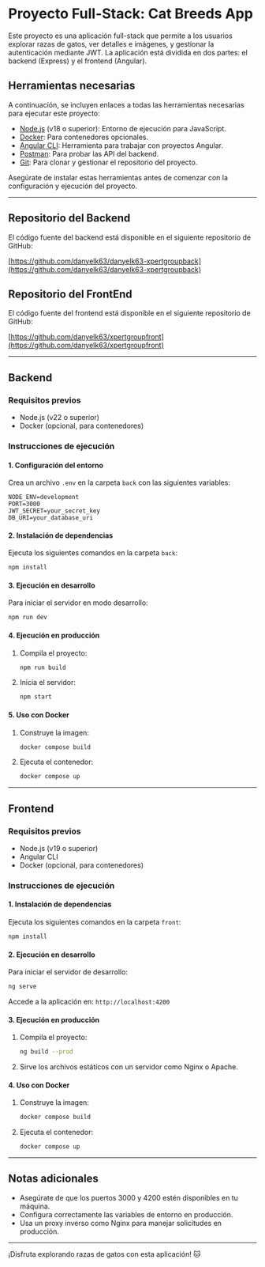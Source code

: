 # Proyecto Full-Stack: Cat Breeds App

Este proyecto es una aplicación full-stack que permite a los usuarios explorar razas de gatos, ver detalles e imágenes, y gestionar la autenticación mediante JWT. La aplicación está dividida en dos partes: el backend (Express) y el frontend (Angular).

## Herramientas necesarias

A continuación, se incluyen enlaces a todas las herramientas necesarias para ejecutar este proyecto:

- [Node.js](https://nodejs.org/) (v18 o superior): Entorno de ejecución para JavaScript.
- [Docker](https://www.docker.com/): Para contenedores opcionales.
- [Angular CLI](https://angular.io/cli): Herramienta para trabajar con proyectos Angular.
- [Postman](https://www.postman.com/): Para probar las API del backend.
- [Git](https://git-scm.com/): Para clonar y gestionar el repositorio del proyecto.

Asegúrate de instalar estas herramientas antes de comenzar con la configuración y ejecución del proyecto.

---

## Repositorio del Backend

El código fuente del backend está disponible en el siguiente repositorio de GitHub:

[https://github.com/danyelk63/danyelk63-xpertgroupback](https://github.com/danyelk63/danyelk63-xpertgroupback)

## Repositorio del FrontEnd

El código fuente del frontend está disponible en el siguiente repositorio de GitHub:

[https://github.com/danyelk63/xpertgroupfront](https://github.com/danyelk63/xpertgroupfront)

---

## **Backend**

### **Requisitos previos**
- Node.js (v22 o superior)
- Docker (opcional, para contenedores)

### **Instrucciones de ejecución**

#### **1. Configuración del entorno**
Crea un archivo `.env` en la carpeta `back` con las siguientes variables:

```env
NODE_ENV=development
PORT=3000
JWT_SECRET=your_secret_key
DB_URI=your_database_uri
```

#### **2. Instalación de dependencias**
Ejecuta los siguientes comandos en la carpeta `back`:

```bash
npm install
```

#### **3. Ejecución en desarrollo**
Para iniciar el servidor en modo desarrollo:

```bash
npm run dev
```

#### **4. Ejecución en producción**
1. Compila el proyecto:
   ```bash
   npm run build
   ```
2. Inicia el servidor:
   ```bash
   npm start
   ```

#### **5. Uso con Docker**
1. Construye la imagen:
   ```bash
   docker compose build
   ```
2. Ejecuta el contenedor:
   ```bash
   docker compose up
   ```

---

## **Frontend**

### **Requisitos previos**
- Node.js (v19 o superior)
- Angular CLI
- Docker (opcional, para contenedores)

### **Instrucciones de ejecución**

#### **1. Instalación de dependencias**
Ejecuta los siguientes comandos en la carpeta `front`:

```bash
npm install
```

#### **2. Ejecución en desarrollo**
Para iniciar el servidor de desarrollo:

```bash
ng serve
```

Accede a la aplicación en: `http://localhost:4200`

#### **3. Ejecución en producción**
1. Compila el proyecto:
   ```bash
   ng build --prod
   ```
2. Sirve los archivos estáticos con un servidor como Nginx o Apache.

#### **4. Uso con Docker**
1. Construye la imagen:
   ```bash
   docker compose build
   ```
2. Ejecuta el contenedor:
   ```bash
   docker compose up
   ```

---

## **Notas adicionales**
- Asegúrate de que los puertos 3000 y 4200 estén disponibles en tu máquina.
- Configura correctamente las variables de entorno en producción.
- Usa un proxy inverso como Nginx para manejar solicitudes en producción.

---

¡Disfruta explorando razas de gatos con esta aplicación! 🐱
